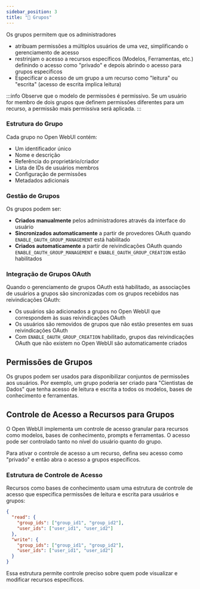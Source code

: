 ```yaml
---
sidebar_position: 3
title: "🔐 Grupos"
---
```


Os grupos permitem que os administradores
* atribuam permissões a múltiplos usuários de uma vez, simplificando o gerenciamento de acesso
* restrinjam o acesso a recursos específicos (Modelos, Ferramentas, etc.) definindo o acesso como "privado" e depois abrindo o acesso para grupos específicos
* Especificar o acesso de um grupo a um recurso como "leitura" ou "escrita" (acesso de escrita implica leitura)

:::info
Observe que o modelo de permissões é permissivo. Se um usuário for membro de dois grupos que definem permissões diferentes para um recurso, a permissão mais permissiva será aplicada.
:::

### Estrutura do Grupo

Cada grupo no Open WebUI contém:

* Um identificador único
* Nome e descrição
* Referência do proprietário/criador
* Lista de IDs de usuários membros
* Configuração de permissões
* Metadados adicionais

### Gestão de Grupos

Os grupos podem ser:

* **Criados manualmente** pelos administradores através da interface do usuário
* **Sincronizados automaticamente** a partir de provedores OAuth quando `ENABLE_OAUTH_GROUP_MANAGEMENT` está habilitado
* **Criados automaticamente** a partir de reivindicações OAuth quando `ENABLE_OAUTH_GROUP_MANAGEMENT` e `ENABLE_OAUTH_GROUP_CREATION`
  estão habilitados

### Integração de Grupos OAuth

Quando o gerenciamento de grupos OAuth está habilitado, as associações de usuários a grupos são sincronizadas com os grupos recebidos nas reivindicações OAuth:

* Os usuários são adicionados a grupos no Open WebUI que correspondem às suas reivindicações OAuth
* Os usuários são removidos de grupos que não estão presentes em suas reivindicações OAuth
* Com `ENABLE_OAUTH_GROUP_CREATION` habilitado, grupos das reivindicações OAuth que não existem no Open WebUI são automaticamente
  criados

## Permissões de Grupos

Os grupos podem ser usados para disponibilizar conjuntos de permissões aos usuários. Por exemplo, um grupo poderia ser criado para "Cientistas de Dados" que tenha acesso de leitura e escrita a todos os modelos, bases de conhecimento e ferramentas.

## Controle de Acesso a Recursos para Grupos

O Open WebUI implementa um controle de acesso granular para recursos como modelos, bases de conhecimento, prompts e ferramentas. O acesso pode
ser controlado tanto no nível do usuário quanto do grupo.

Para ativar o controle de acesso a um recurso, defina seu acesso como "privado" e então abra o acesso a grupos específicos.

### Estrutura de Controle de Acesso

Recursos como bases de conhecimento usam uma estrutura de controle de acesso que especifica permissões de leitura e escrita para usuários
e grupos:

```json
{
  "read": {
    "group_ids": ["group_id1", "group_id2"],
    "user_ids": ["user_id1", "user_id2"]
  },
  "write": {
    "group_ids": ["group_id1", "group_id2"],
    "user_ids": ["user_id1", "user_id2"]
  }
}
```

Essa estrutura permite controle preciso sobre quem pode visualizar e modificar recursos específicos.
